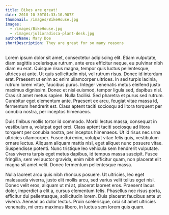 ```yaml
---
title: Bikes are great!
date: 2018-10-30T01:33:10.907Z
thumbnail: /images/BikeHouse.jpg
images:
  - /images/BikeHouse.jpg
  - /images/julioradisca-plant-desk.jpg
authorName: Mary Doe
shortDescription: They are great for so many reasons
---
```

Lorem ipsum dolor sit amet, consectetur adipiscing elit. Etiam vulputate, diam sagittis scelerisque rutrum, ante eros efficitur neque, eu pulvinar nibh diam eu erat. Quisque risus magna, tempor quis luctus pellentesque, ultrices at ante. Ut quis sollicitudin nisi, vel rutrum risus. Donec id interdum erat. Praesent ut enim ac enim ullamcorper ultrices. In sed turpis lacinia, rutrum lorem vitae, faucibus purus. Integer venenatis metus eleifend justo maximus dignissim. Donec et nisi euismod, tempor ligula sed, dapibus nisl. Cras sit amet metus sapien. Nulla facilisi. Sed pharetra et purus sed rutrum. Curabitur eget elementum ante. Praesent ex arcu, feugiat vitae massa id, fermentum hendrerit est. Class aptent taciti sociosqu ad litora torquent per conubia nostra, per inceptos himenaeos.



Duis finibus mollis tortor id commodo. Morbi lectus massa, consequat in vestibulum a, volutpat eget orci. Class aptent taciti sociosqu ad litora torquent per conubia nostra, per inceptos himenaeos. Ut id risus nec urna ultricies ullamcorper. Fusce dui enim, volutpat vitae felis quis, vestibulum ornare lectus. Aliquam aliquam mattis nisl, eget aliquet nunc posuere vitae. Suspendisse potenti. Nunc tristique leo vehicula sem hendrerit vulputate. Cras viverra turpis eget metus dapibus, id tempus massa suscipit. Fusce fringilla, sem vel auctor gravida, enim nibh efficitur quam, non placerat elit magna sit amet velit. Donec fermentum pellentesque massa.



Nulla laoreet arcu quis nibh rhoncus posuere. Ut ultricies, leo eget malesuada viverra, justo elit mollis arcu, sed varius velit tellus eget nisl. Donec velit eros, aliquam ut mi at, placerat laoreet eros. Praesent lacus dolor, imperdiet a elit a, cursus elementum felis. Phasellus nec risus porta, efficitur dui pellentesque, sollicitudin lorem. Duis placerat faucibus ante ut viverra. Aenean ac dolor lectus. Proin scelerisque, orci sit amet ultricies venenatis, mi eros maximus libero, in luctus sem lorem quis quam.
